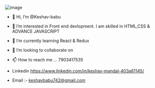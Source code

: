 ![image](https://user-images.githubusercontent.com/68880937/153467688-2fee6f9b-467f-4485-8b9e-eb008d11c8d9.png)


- 👋 Hi, I’m @Keshav-babu
- 👀 I’m interested in Front end devlopment.
I am skilled in HTML,CSS & ADVANCE JAVASCRIPT
- 🌱 I’m currently learning React & Redux
- 💞️ I’m looking to collaborate on 
- 📫 How to reach me ...
7903417535    

- Linkedin https://www.linkedin.com/in/keshav-mandal-403a61145/ 
- Email :- keshavbabu742@gmail.com


<!---
Keshav-babu/Keshav-babu is a ✨ special ✨ repository because its `README.md` (this file) appears on your GitHub profile.
You can click the Preview link to take a look at your changes.
--->
